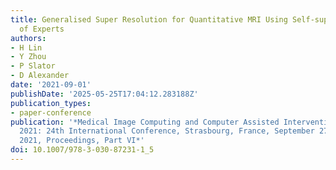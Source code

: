 ```yaml
---
title: Generalised Super Resolution for Quantitative MRI Using Self-supervised Mixture
  of Experts
authors:
- H Lin
- Y Zhou
- P Slator
- D Alexander
date: '2021-09-01'
publishDate: '2025-05-25T17:04:12.283188Z'
publication_types:
- paper-conference
publication: '*Medical Image Computing and Computer Assisted Intervention – MICCAI
  2021: 24th International Conference, Strasbourg, France, September 27–October 1,
  2021, Proceedings, Part VI*'
doi: 10.1007/978-3-030-87231-1_5
---
```

